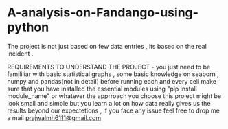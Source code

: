# A-analysis-on-Fandango-using-python
The project is not just based on few data entries , its based on the real incident .

REQUIREMENTS TO UNDERSTAND THE PROJECT - you just need to  be famililiar with basic statistical graphs , some basic knowledge on seaborn , numpy and pandas(not in detail)
before running each and every cell make sure that  you have installed the essential modules using "pip install module_name" or whatever the apprroach you choose this project might be look small and simple but you learn a lot on how data really gives us the results beyond our expectetions
, if you face any issue feel free to drop me a mail
prajwalmh6111@gmail.com 
